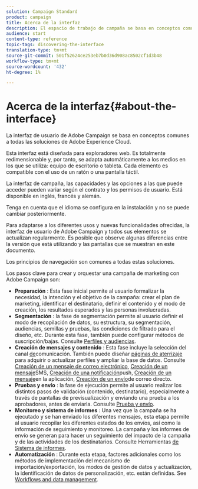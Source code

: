 ```yaml
---
solution: Campaign Standard
product: campaign
title: Acerca de la interfaz
description: El espacio de trabajo de campaña se basa en conceptos comunes a todas las soluciones de Adobe Experience Cloud.
audience: start
content-type: reference
topic-tags: discovering-the-interface
translation-type: tm+mt
source-git-commit: 501f52624ce253eb7b0d36d908ac8502cf1d3b48
workflow-type: tm+mt
source-wordcount: '432'
ht-degree: 1%

---
```



# Acerca de la interfaz{#about-the-interface}

La interfaz de usuario de Adobe Campaign se basa en conceptos comunes a todas las soluciones de Adobe Experience Cloud.

Esta interfaz está diseñada para exploradores web. Es totalmente redimensionable y, por tanto, se adapta automáticamente a los medios en los que se utiliza: equipo de escritorio o tableta. Cada elemento es compatible con el uso de un ratón o una pantalla táctil.

La interfaz de campaña, las capacidades y las opciones a las que puede acceder pueden variar según el contrato y los permisos de usuario. Está disponible en inglés, francés y alemán.

Tenga en cuenta que el idioma se configura en la instalación y no se puede cambiar posteriormente.

Para adaptarse a los diferentes usos y nuevas funcionalidades ofrecidas, la interfaz de usuario de Adobe Campaign y todos sus elementos se actualizan regularmente. Es posible que observe algunas diferencias entre la versión que está utilizando y las pantallas que se muestran en este documento.

Los principios de navegación son comunes a todas estas soluciones.

Los pasos clave para crear y orquestar una campaña de marketing con Adobe Campaign son:

* **Preparación** : Esta fase inicial permite al usuario formalizar la necesidad, la intención y el objetivo de la campaña: crear el plan de marketing, identificar el destinatario, definir el contenido y el modo de creación, los resultados esperados y las personas involucradas.
* **Segmentación** : la fase de segmentación permite al usuario definir el modo de recopilación de datos, su estructura, su segmentación, audiencias, semillas y pruebas, las condiciones de filtrado para el diseño, etc. Durante esta fase, también puede configurar métodos de suscripción/bajas. Consulte [Perfiles y audiencias](../../audiences/using/about-profiles.md).
* **Creación de mensajes y contenido** : Esta fase incluye la selección del canal [de](../../channels/using/get-started-communication-channels.md)comunicación. También puede diseñar [páginas de aterrizaje](../../channels/using/getting-started-with-landing-pages.md) para adquirir o actualizar perfiles y ampliar la base de datos. Consulte [Creación de un mensaje de correo electrónico](../../channels/using/creating-an-email.md), [Creación de un mensaje](../../channels/using/creating-an-sms-message.md)SMS, [Creación de una notificación](../../channels/using/preparing-and-sending-a-push-notification.md)push, [Creación de un mensaje](../../channels/using/about-in-app-messaging.md)en la aplicación, [Creación de un envío](../../channels/using/creating-the-direct-mail.md)de correo directo.
* **Pruebas y envío** : la fase de ejecución permite al usuario realizar los distintos pasos de validación (contenido, destinatario), especialmente a través de pantallas de previsualización y enviando una prueba a los aprobadores, antes de enviarla. Consulte [Prueba y envío](../../sending/using/get-started-sending-messages.md).
* **Monitoreo y sistema de informes** : Una vez que la campaña se ha ejecutado y se han enviado los diferentes mensajes, esta etapa permite al usuario recopilar los diferentes estados de los envíos, así como la información de seguimiento y monitoreo. La campaña y los informes de envío se generan para hacer un seguimiento del impacto de la campaña y de las actividades de los destinatarios. Consulte Herramientas [de Sistema de informes](../../reporting/using/about-dynamic-reports.md).
* **Automatización** : Durante esta etapa, factores adicionales como los métodos de implementación del mecanismo de importación/exportación, los modos de gestión de datos y actualización, la identificación de datos de personalización, etc. están definidas. See [Workflows and data management](../../automating/using/get-started-workflows.md).